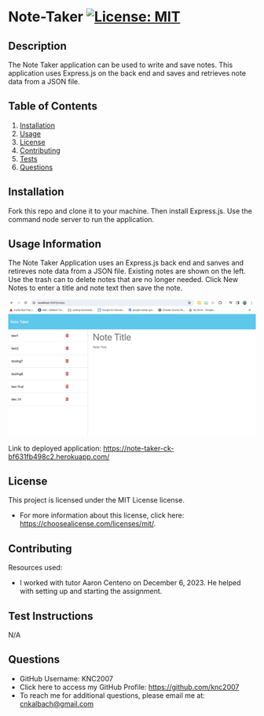 # Note-Taker [![License: MIT](https://img.shields.io/badge/License-MIT-yellow.svg)](https://opensource.org/licenses/MIT)

## Description
The Note Taker application can be used to write and save notes. This application uses Express.js on the back end and saves and retrieves note data from a JSON file.

## Table of Contents
1. [Installation](#installation)
2. [Usage](#usage-information)
3. [License](#license)
4. [Contributing](#contributing)
5. [Tests](#test-instructions)
6. [Questions](#questions)

## Installation
Fork this repo and clone it to your machine. Then install Express.js. Use the command node server to run the application.

## Usage Information
The Note Taker Application uses an Express.js back end and sanves and retireves note data from a JSON file. Existing notes are shown on the left. Use the trash can to delete notes that are no longer needed. Click New Notes to enter a title and note text then save the note.
    
![Enter notes and save them in the Note Taker Application.](./public/assets/note%20taker%20application.png)

Link to deployed application: https://note-taker-ck-bf631fb498c2.herokuapp.com/ 

## License
This project is licensed under the MIT License license.
* For more information about this license, click here: https://choosealicense.com/licenses/mit/.

## Contributing 
Resources used:
* I worked with tutor Aaron Centeno on December 6, 2023. He helped with setting up and starting the assignment.

## Test Instructions
N/A

## Questions
* GitHub Username: KNC2007
* Click here to access my GitHub Profile: https://github.com/knc2007
* To reach me for additional questions, please email me at: [cnkalbach@gmail.com](mailto:cnkalbach@gmail.com)
